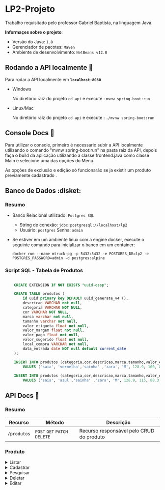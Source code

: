 # LP2-Projeto

Trabalho requisitado pelo professor Gabriel Baptista, na linguagem Java.

**Informaçes sobre o projeto**:

- Versão do Java: `1.8`
- Gerenciador de pacotes: `Maven`
- Ambiente de desenvolvimento: `NetBeans v12.0`

## Rodando a API localmente :book:

Para rodar a API localmente em **`localhost:8080`**

- Windows

  No diretório raíz do projeto `cd api` e execute : `mvnw spring-boot:run`

- Linux/Mac

  No diretório raíz do projeto `cd api` e execute : `./mvnw spring-boot:run`

## Console Docs :scroll:

Para utilizar o console, primeiro é necessario subir a API localmente utilizando o comando "mvnw spring-boot:run" na pasta raiz da API, depois faça o build da aplicação utilizando a classe frontend.java como classe Main e selecione uma das opções do Menu.

As opções de exclusão e edição só funcionarão se ja existir um produto previamente cadastrado .

## Banco de Dados :disket:

### Resumo

- Banco Relacional utilizado: `Postgres SQL`
  - String de conexão: `jdbc:postgresql://localhost/lp2`
  - Usuário: `postgres` Senha: `admin`
  
- Se estiver em um ambiente linux com a engine docker, execute o seguinte comando para inicializar o banco em um container:

      docker run --name mtruck-pg -p 5432:5432 -e POSTGRES_DB=lp2 -e POSTGRES_PASSWORD=admin -d postgres:alpine


### Script SQL - Tabela de Produtos

  ```SQL

      CREATE EXTENSION IF NOT EXISTS "uuid-ossp";

      CREATE TABLE produtos (
          id uuid primary key DEFAULT uuid_generate_v4 (),
          descricao VARCHAR not null,
          categoria VARCHAR NOT NULL,
          cor VARCHAR NOT NULL,
          marca varchar not null,
          tamanho varchar not null,
          valor_etiqueta float not null,
          valor_margem float not null,
          valor_pago float not null,
          valor_sugerido float not null,
          local_compra VARCHAR not null,
          data_entrada date NOT null default current_date
      );

      INSERT INTO produtos (categoria,cor,descricao,marca,tamanho,valor_etiqueta, valor_margem, valor_pago, valor_sugerido,local_compra)
          VALUES ('saia', 'vermelha','sainha' ,'zara', 'M', 128.9, 100, 88.3, 99,'são paulo');
        
      INSERT INTO produtos (categoria,cor,descricao,marca,tamanho,valor_etiqueta, valor_margem, valor_pago, valor_sugerido,local_compra)
          VALUES ('saia', 'azul','sainha' ,'zara', 'M', 128.9, 115, 88.3, 99,'são paulo');   


  ```

## API Docs :scroll:

### Resumo

| Recurso     | Método                        | Descrição                                |
| ----------- | ----------------------------- | ---------------------------------------- |
| `/produtos` | `POST` `GET` `PATCH` `DELETE` | Recurso responsável pelo CRUD do produto |

### Produto

<details>
  <summary>Listar</summary>

### Retorna todos os produtos cadastrados no estoque

**URL**

    /produtos

**Método**

`GET`

- **Exemplo de chamada:**

  ```shell
      curl http://localhost:8080/produtos
  ```

- **Success Response:**

  - **Code:** 200 <br />
    **Body:**

    ```json
        [{
            "id": "123e4567-e89b-12d3-a456-556642440000",
            "categoria":"test",
            "marca": "marca",
            "tamanho": "M",
            "descricao": "description",
            "cor":"Laranja",
            "valorPago": 232.2,
            "valorEtiqueta": 233.2,
            "valorSugerido": 233.2,
            "localCompra": "Estados test",
            "dataEntrada": 2020-09-05T22:33:07
        },...]
    ```

- **Error Response:**

- **Code:** `400 Bad Request` <br />
</details>

<details>
  <summary>Cadastrar</summary>

### Cadastra um produto no estoque

**URL**

    /produtos

**Método**

`POST`

- **Exemplo de chamada:**

  **Body:**

  ```json
      {
          "categoria":"test",
          "marca": "marca",
          "tamanho": "M",
          "descricao": "description",
          "cor":"Laranja",
          "valorPago": 232.2,
          "valorEtiqueta": 233.2,
          "valorSugerido": 233.2,
          "localCompra": "Estados test",
          "dataEntrada": 23/04/1994 23:00:01
      }
  ```

- **Success Response:**

  - **Code:** 201 <br />

- **Error Response:**

- **Code:** `400 Bad Request` <br />
</details>

<details>
  <summary>Pesquisar</summary>

### Pesquisa um produto no estoque

**URL**

    /produtos/[id]

**Método**

`GET`

- **Exemplo de chamada:**

  ```shell
        curl http://localhost:8080/produtos/1234-abc
  ```

- **Success Response:**

  **Body:**

  ```json
      {
          "categoria":"test",
          "marca": "marca",
          "tamanho": "M",
          "descricao": "description",
          "cor":"Laranja",
          "valorPago": 232.2,
          "valorEtiqueta": 233.2,
          "valorSugerido": 233.2,
          "localCompra": "Estados test",
          "dataEntrada": 23/04/1994 23:00:01
      }
  ```

  - **Code:** 204 <br />

- **Error Response:**

- **Code:** `404 Not Found` <br />
</details>

<details>
  <summary>Deletar</summary>

### Deleta um produto do estoque

**URL**

    /produtos/[id]

**Método**

`DELETE`

- **Exemplo de chamada:**

  ```shell
        curl http://localhost:8080/produtos/1234-abc
  ```

- **Success Response:**

  - **Code:** 204 <br />

- **Error Response:**

- **Code:** `404 Not Found` <br />
</details>

<details>
  <summary>Editar</summary>

### Edita um produto do estoque

**URL**

    /produtos/[id]

**Método**

`PATCH`

- **Exemplo de chamada:**
  ```shell
          curl -H "Content-type:application/json" \
               http://localhost:8080/produtos/ae123-123ase \
               -d '{ "categoria": "Novo Campo", "marca": "Nova Marca" }'
  ```
- **Success Response:**

  - **Code:** 204 <br />

- **Error Response:**

- **Code:** `404 Not Found` <br />
</details>
